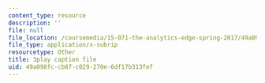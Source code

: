 ```yaml
---
content_type: resource
description: ''
file: null
file_location: /coursemedia/15-071-the-analytics-edge-spring-2017/49a098fccb87c029270e6df17b313fef_kTOfGiScMsI.srt
file_type: application/x-subrip
resourcetype: Other
title: 3play caption file
uid: 49a098fc-cb87-c029-270e-6df17b313fef
---
```

